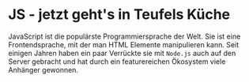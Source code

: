 # JS - jetzt geht's in Teufels Küche
JavaScript ist die populärste Programmiersprache der Welt. Sie ist eine Frontendsprache, mit der man HTML Elemente manipulieren kann. Seit einigen Jahren haben ein paar Verrückte sie mit `Node.js` auch auf den Server gebracht und hat durch ein featurereichen Ökosystem viele Anhänger gewonnen.

